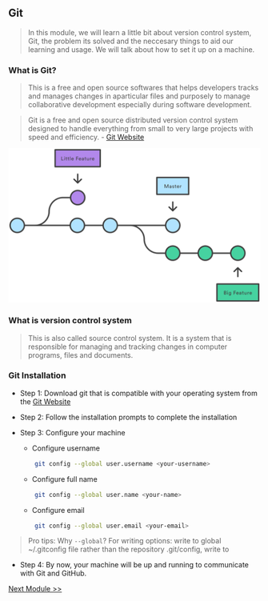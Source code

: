 ## Git

>   In this module, we will learn a little bit about version control system, Git, the problem its solved and the neccesary things to aid our learning and usage. We will talk about how to set it up on a machine.

###   What is Git?

>   This is a free and open source softwares that helps developers tracks and manages changes in aparticular files and purposely to manage collaborative development especially during software development.

> Git is a free and open source distributed version control system designed to handle everything from small to very large projects with speed and efficiency. - [Git Website](https://git-scm.com/)

![Branch Tree](./vscode-pack/branch.png)

### What is version control system

>   This is also called source control system. It is a system that is responsible for managing and tracking changes in computer programs, files and documents.

### Git Installation

-   Step 1: Download git that is compatible with your operating system from the [Git Website](https://git-scm.com/)

-   Step 2: Follow the installation prompts to complete the installation

-   Step 3: Configure your machine
    -   Configure username  
    ```bash
        git config --global user.username <your-username>
    ```
    -   Configure full name
    ```bash
        git config --global user.name <your-name>
    ```
    -   Configure email
    ```bash
        git config --global user.email <your-email>
    ```
> Pro tips: Why ``--global``? For writing options: write to global ~/.gitconfig file rather than the repository .git/config, write to

-   Step 4: By now, your machine will be up and running to communicate with Git and GitHub.


[Next Module >>](1-basic-linux-commands.md)